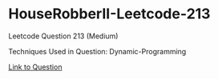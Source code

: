 # HouseRobberII-Leetcode-213

Leetcode Question 213 (Medium)

Techniques Used in Question:
Dynamic-Programming

[Link to Question](https://leetcode.com/problems/house-robber-ii/)
